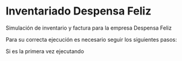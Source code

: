 # Inventariado Despensa Feliz
Simulación de inventario y factura para la empresa Despensa Feliz

Para su correcta ejecución es necesario seguir los siguientes pasos:

Si es la primera vez ejecutando 
